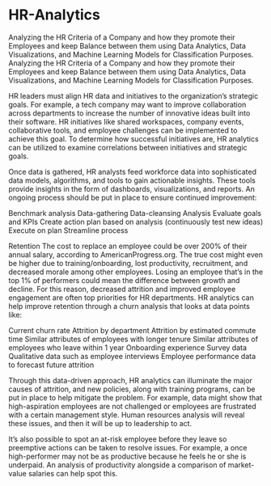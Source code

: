 # HR-Analytics
Analyzing the HR Criteria of a Company and how they promote their Employees and keep Balance between them using Data Analytics, Data Visualizations, and Machine Learning Models for Classification Purposes.
Analyzing the HR Criteria of a Company and how they promote their Employees and keep Balance between them using Data Analytics, Data Visualizations, and Machine Learning Models for Classification Purposes.

HR leaders must align HR data and initiatives to the organization’s strategic goals. For example, a tech company may want to improve collaboration across departments to increase the number of innovative ideas built into their software. HR initiatives like shared workspaces, company events, collaborative tools, and employee challenges can be implemented to achieve this goal. To determine how successful initiatives are, HR analytics can be utilized to examine correlations between initiatives and strategic goals.

Once data is gathered, HR analysts feed workforce data into sophisticated data models, algorithms, and tools to gain actionable insights. These tools provide insights in the form of dashboards, visualizations, and reports. An ongoing process should be put in place to ensure continued improvement:

Benchmark analysis Data-gathering Data-cleansing Analysis Evaluate goals and KPIs Create action plan based on analysis (continuously test new ideas) Execute on plan Streamline process

Retention
The cost to replace an employee could be over 200% of their annual salary, according to AmericanProgress.org. The true cost might even be higher due to training/onboarding, lost productivity, recruitment, and decreased morale among other employees. Losing an employee that’s in the top 1% of performers could mean the difference between growth and decline. For this reason, decreased attrition and improved employee engagement are often top priorities for HR departments. HR analytics can help improve retention through a churn analysis that looks at data points like:

Current churn rate Attrition by department Attrition by estimated commute time Similar attributes of employees with longer tenure Similar attributes of employees who leave within 1 year Onboarding experience Survey data Qualitative data such as employee interviews Employee performance data to forecast future attrition

Through this data-driven approach, HR analytics can illuminate the major causes of attrition, and new policies, along with training programs, can be put in place to help mitigate the problem. For example, data might show that high-aspiration employees are not challenged or employees are frustrated with a certain management style. Human resources analysis will reveal these issues, and then it will be up to leadership to act.

It’s also possible to spot an at-risk employee before they leave so preemptive actions can be taken to resolve issues. For example, a once high-performer may not be as productive because he feels he or she is underpaid. An analysis of productivity alongside a comparison of market-value salaries can help spot this.
